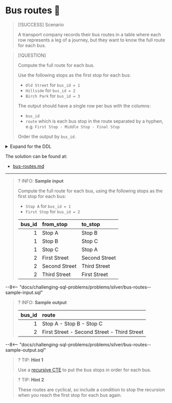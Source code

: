 # Bus routes 🚌

> [!SUCCESS] Scenario
>
> A transport company records their bus routes in a table where each row represents a leg of a journey, but they want to know the full route for each bus.

> [!QUESTION]
>
> Compute the full route for each bus.
>
> Use the following stops as the first stop for each bus:
>
> - `Old Street` for `bus_id = 1`
> - `Hillside` for `bus_id = 2`
> - `Birch Park` for `bus_id = 3`
>
> The output should have a single row per bus with the columns:
>
> - `bus_id`
> - `route` which is each bus stop in the route separated by a hyphen, e.g. `First Stop - Middle Stop - Final Stop`
>
> Order the output by `bus_id`.

<details>
<summary>Expand for the DDL</summary>
--8<-- "docs/challenging-sql-problems/problems/silver/bus-routes.sql"
</details>

The solution can be found at:

- [bus-routes.md](../../solutions/silver/bus-routes.md)

---

<!-- prettier-ignore -->
>? INFO: **Sample input**
>
> Compute the full route for each bus, using the following stops as the first stop for each bus:
>
> - `Stop A` for `bus_id = 1`
> - `First Stop` for `bus_id = 2`
>
> | bus_id | from_stop     | to_stop       |
> |-------:|:--------------|:--------------|
> |      1 | Stop A        | Stop B        |
> |      1 | Stop B        | Stop C        |
> |      1 | Stop C        | Stop A        |
> |      2 | First Street  | Second Street |
> |      2 | Second Street | Third Street  |
> |      2 | Third Street  | First Street  |
>
--8<-- "docs/challenging-sql-problems/problems/silver/bus-routes--sample-input.sql"

<!-- prettier-ignore -->
>? INFO: **Sample output**
>
> |  bus_id | route                                       |
> |--------:|:--------------------------------------------|
> |       1 | Stop A - Stop B - Stop C                    |
> |       2 | First Street - Second Street - Third Street |
>
--8<-- "docs/challenging-sql-problems/problems/silver/bus-routes--sample-output.sql"

<!-- prettier-ignore -->
>? TIP: **Hint 1**
>
> Use a [recursive CTE](../../../from-excel-to-sql/advanced-concepts/recursive-ctes.md) to put the bus stops in order for each bus.

<!-- prettier-ignore -->
>? TIP: **Hint 2**
>
> These routes are cyclical, so include a condition to stop the recursion when you reach the first stop for each bus again.
